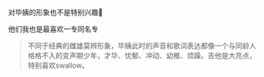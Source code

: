 ---
---

对毕姨的形象也不是特别兴趣🤔

他们我也是最喜欢一专同名专

>不同于经典的雌雄莫辨形象，毕姨此时的声音和歌词表达都像一个与同龄人格格不入的变声期少年，才华、忧郁、冲动、幼稚、烦躁。吉他是大亮点，特别喜欢swallow。